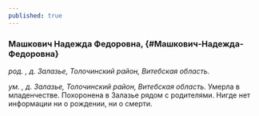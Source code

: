 ```yaml
---
published: true
---
```


### Машкович Надежда Федоровна,  {#Машкович-Надежда-Федоровна}

_род. , д. Залазье, Толочинский район, Витебская область._

_ум. , д. Залазье, Толочинский район, Витебская область._
Умерла в младенчестве. Похоронена в Залазье рядом с родителями. Нигде нет информации ни о рождении, ни о смерти.

